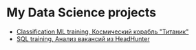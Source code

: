# My Data Science projects


* [Classification ML training, Космический корабль "Титаник"](https://nbviewer.org/github/jamacasi31/Sf-study/blob/main/Classification_ML_training/ML_training.ipynb)
* [SQL training, Анализ вакансий из HeadHunter](https://nbviewer.org/github/jamacasi31/Sf-study/blob/main/SQL_training/Project_HH.ipynb)

